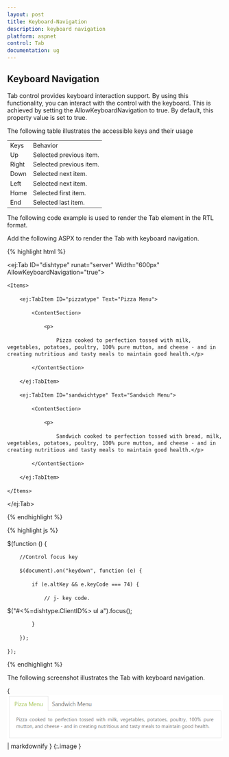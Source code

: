 ```yaml
---
layout: post
title: Keyboard-Navigation
description: keyboard navigation
platform: aspnet
control: Tab
documentation: ug
---
```


## Keyboard Navigation

Tab control provides keyboard interaction support. By using this functionality, you can interact with the control with the keyboard. This is achieved by setting the AllowKeyboardNavigation to true. By default, this property value is set to true.

The following table illustrates the accessible keys and their usage

<table>
<tr>
<td>
Keys</td><td>
Behavior</td></tr>
<tr>
<td>
Up</td><td>
Selected previous item.</td></tr>
<tr>
<td>
Right</td><td>
Selected previous item.</td></tr>
<tr>
<td>
Down</td><td>
Selected next item.</td></tr>
<tr>
<td>
Left</td><td>
Selected next item.</td></tr>
<tr>
<td>
Home</td><td>
Selected first item.</td></tr>
<tr>
<td>
End</td><td>
Selected last item.</td></tr>
</table>
The following code example is used to render the Tab element in the RTL format. 

Add the following ASPX to render the Tab with keyboard navigation.

{% highlight html %}

<ej:Tab ID="dishtype" runat="server" Width="600px" AllowKeyboardNavigation="true">

    <Items>

        <ej:TabItem ID="pizzatype" Text="Pizza Menu">

            <ContentSection>

                <p>

                    Pizza cooked to perfection tossed with milk, vegetables, potatoes, poultry, 100% pure mutton, and cheese - and in creating nutritious and tasty meals to maintain good health.</p>

            </ContentSection>

        </ej:TabItem>

        <ej:TabItem ID="sandwichtype" Text="Sandwich Menu">

            <ContentSection>

                <p>

                    Sandwich cooked to perfection tossed with bread, milk, vegetables, potatoes, poultry, 100% pure mutton, and cheese - and in creating nutritious and tasty meals to maintain good health.</p>

            </ContentSection>

        </ej:TabItem>

    </Items>

</ej:Tab>





{% endhighlight %}



{% highlight js %}

$(function () {

        //Control focus key

        $(document).on("keydown", function (e) {

            if (e.altKey && e.keyCode === 74) {

                // j- key code.

$("#<%=dishtype.ClientID%> ul a").focus();

            }

        });

    });





{% endhighlight %}



The following screenshot illustrates the Tab with keyboard navigation.

{ ![](Keyboard-Navigation_images/Keyboard-Navigation_img1.png) | markdownify }
{:.image }


